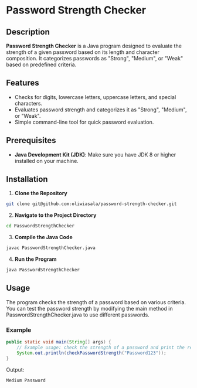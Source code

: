 # Password Strength Checker

## Description

**Password Strength Checker** is a Java program designed to evaluate the strength of a given password based on its length and character composition. It categorizes passwords as "Strong", "Medium", or "Weak" based on predefined criteria.

## Features

- Checks for digits, lowercase letters, uppercase letters, and special characters.
- Evaluates password strength and categorizes it as "Strong", "Medium", or "Weak".
- Simple command-line tool for quick password evaluation.

## Prerequisites

- **Java Development Kit (JDK)**: Make sure you have JDK 8 or higher installed on your machine.

## Installation

1. **Clone the Repository**
  ```bash
  git clone git@github.com:oliwiasala/password-strength-checker.git
  ```
  

2. **Navigate to the Project Directory**
  ```bash
  cd PasswordStrengthChecker
  ```

3. **Compile the Java Code**
  ```bash
  javac PasswordStrengthChecker.java
  ```
4. **Run the Program**
  ```bash
  java PasswordStrengthChecker
  ```
   
## Usage
The program checks the strength of a password based on various criteria. You can test the password strength by modifying the main method in PasswordStrengthChecker.java to use different passwords.

### Example 
```java
public static void main(String[] args) {
    // Example usage: check the strength of a password and print the result
    System.out.println(checkPasswordStrength("Password123"));
}
```
Output: 
```
Medium Password
```
